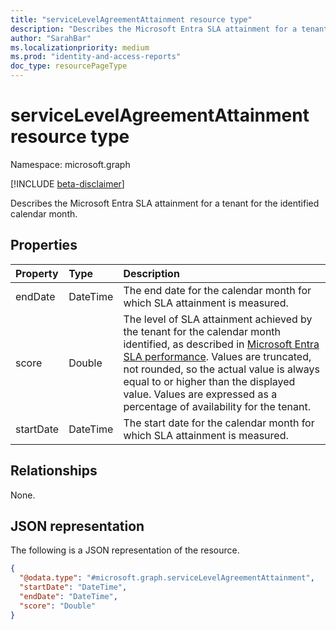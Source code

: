 ```yaml
---
title: "serviceLevelAgreementAttainment resource type"
description: "Describes the Microsoft Entra SLA attainment for a tenant for the identified calendar month."
author: "SarahBar"
ms.localizationpriority: medium
ms.prod: "identity-and-access-reports"
doc_type: resourcePageType
---
```


# serviceLevelAgreementAttainment resource type

Namespace: microsoft.graph

[!INCLUDE [beta-disclaimer](../../includes/beta-disclaimer.md)]

Describes the Microsoft Entra SLA attainment for a tenant for the identified calendar month.

## Properties
|Property|Type|Description|
|:---|:---|:---|
|endDate|DateTime|The end date for the calendar month for which SLA attainment is measured.|
|score|Double|The level of SLA attainment achieved by the tenant for the calendar month identified, as described in [Microsoft Entra SLA performance](/azure/active-directory/reports-monitoring/reference-azure-ad-sla-performance). Values are truncated, not rounded, so the actual value is always equal to or higher than the displayed value. Values are expressed as a percentage of availability for the tenant.|
|startDate|DateTime|The start date for the calendar month for which SLA attainment is measured.|

## Relationships
None.

## JSON representation
The following is a JSON representation of the resource.
<!-- {
  "blockType": "resource",
  "@odata.type": "microsoft.graph.serviceLevelAgreementAttainment"
}
-->
``` json
{
  "@odata.type": "#microsoft.graph.serviceLevelAgreementAttainment",
  "startDate": "DateTime",
  "endDate": "DateTime",
  "score": "Double"
}
```
